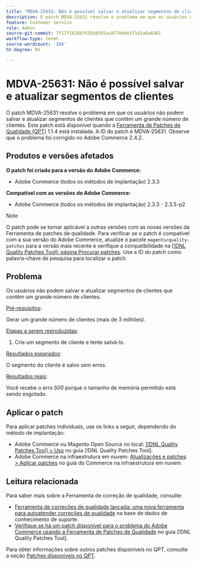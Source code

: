 ```yaml
---
title: "MDVA-25631: Não é possível salvar e atualizar segmentos de clientes"
description: O patch MDVA-25631 resolve o problema em que os usuários não podem salvar e atualizar segmentos de clientes que contêm um grande número de clientes. Este patch está disponível quando a [Ferramenta de correções de qualidade (QPT)](https://experienceleague.adobe.com/en/docs/commerce-knowledge-base/kb/announcements/commerce-announcements/magento-quality-patches-released-new-tool-to-self-serve-quality-patches) 1.1.4 está instalada. A ID do patch é MDVA-25631. Observe que o problema foi corrigido no Adobe Commerce 2.4.2.
feature: Customer Service
role: Admin
source-git-commit: 7f17f1b286f635b8f65ac877e9de5f1d1a6a6461
workflow-type: tm+mt
source-wordcount: '394'
ht-degree: 0%

---
```


# MDVA-25631: Não é possível salvar e atualizar segmentos de clientes

O patch MDVA-25631 resolve o problema em que os usuários não podem salvar e atualizar segmentos de clientes que contêm um grande número de clientes. Este patch está disponível quando a [Ferramenta de Patches de Qualidade (QPT)](https://experienceleague.adobe.com/en/docs/commerce-knowledge-base/kb/announcements/commerce-announcements/magento-quality-patches-released-new-tool-to-self-serve-quality-patches) 1.1.4 está instalada. A ID do patch é MDVA-25631. Observe que o problema foi corrigido no Adobe Commerce 2.4.2.

## Produtos e versões afetados

**O patch foi criado para a versão do Adobe Commerce:**

* Adobe Commerce (todos os métodos de implantação) 2.3.3

**Compatível com as versões do Adobe Commerce:**

* Adobe Commerce (todos os métodos de implantação) 2.3.3 - 2.3.5-p2

>[!NOTE]
>
>O patch pode se tornar aplicável a outras versões com as novas versões da Ferramenta de patches de qualidade. Para verificar se o patch é compatível com a sua versão do Adobe Commerce, atualize o pacote `magento/quality-patches` para a versão mais recente e verifique a compatibilidade na [[!DNL Quality Patches Tool]: página Procurar patches](https://experienceleague.adobe.com/en/docs/commerce-knowledge-base/kb/announcements/commerce-announcements/magento-quality-patches-released-new-tool-to-self-serve-quality-patches). Use a ID do patch como palavra-chave de pesquisa para localizar o patch.

## Problema

Os usuários não podem salvar e atualizar segmentos de clientes que contêm um grande número de clientes.

<u>Pré-requisitos</u>:

Gerar um grande número de clientes (mais de 3 milhões).

<u>Etapas a serem reproduzidas</u>:

1. Crie um segmento de cliente e tente salvá-lo.

<u>Resultados esperados</u>:

O segmento do cliente é salvo sem erros.

<u>Resultados reais</u>:

Você recebe o erro *500* porque o tamanho de memória permitido está sendo esgotado.

## Aplicar o patch

Para aplicar patches individuais, use os links a seguir, dependendo do método de implantação:

* Adobe Commerce ou Magento Open Source no local: [[!DNL Quality Patches Tool] > Uso](/help/tools/quality-patches-tool/usage.md) no guia [!DNL Quality Patches Tool].
* Adobe Commerce na infraestrutura em nuvem: [Atualizações e patches > Aplicar patches](https://experienceleague.adobe.com/docs/commerce-cloud-service/user-guide/develop/upgrade/apply-patches.html) no guia do Commerce na infraestrutura em nuvem.

## Leitura relacionada

Para saber mais sobre a Ferramenta de correção de qualidade, consulte:

* [Ferramenta de correções de qualidade lançada: uma nova ferramenta para autoatender correções de qualidade](https://experienceleague.adobe.com/en/docs/commerce-knowledge-base/kb/announcements/commerce-announcements/magento-quality-patches-released-new-tool-to-self-serve-quality-patches) na base de dados de conhecimento de suporte.
* [Verifique se há um patch disponível para o problema do Adobe Commerce usando a Ferramenta de Patches de Qualidade](/help/tools/quality-patches-tool/patches-available-in-qpt/check-patch-for-magento-issue-with-magento-quality-patches.md) no guia [!DNL Quality Patches Tool].

Para obter informações sobre outros patches disponíveis no QPT, consulte a seção [Patches disponíveis no QPT](https://support.magento.com/hc/en-us/sections/360010506631-Patches-available-in-MQP-tool-).
